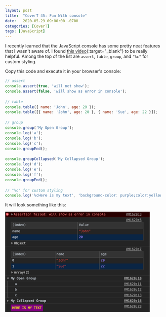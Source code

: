 ```yaml
---
layout: post
title:  "CoverT 45: Fun With console"
date:   2020-05-29 09:00:00 -0700
categories: [CoverT]
tags: [JavaScript]
---
```


I recently learned that the JavaScript console has some pretty neat features that I wasn't aware of. I found [this video](https://www.youtube.com/watch?v=L8CDt1J3DAw){:target="_blank"} to be really helpful. Among the top of the list are `assert`, `table`, `group`, and `"%c"` for custom styling.

Copy this code and execute it in your browser's console:

```javascript
// assert
console.assert(true, 'will not show');
console.assert(false, 'will show as error in console');

// table
console.table({ name: 'John', age: 20 });
console.table([{ name: 'John', age: 20 }, { name: 'Sue', age: 22 }]);

// group
console.group('My Open Group');
console.log('a');
console.log('b');
console.log('c');
console.groupEnd();

console.groupCollapsed('My Collapsed Group');
console.log('d');
console.log('e');
console.log('f');
console.groupEnd();

// "%c" for custom styling
console.log('%cHere is my text', 'background-color: purple;color:yellow;text-transform:uppercase;padding: 5px;');
```

It will look something like this:

<img height="325px" src="/assets/images/fun-with-console.png" alt="hollywood hacker terminal screen" /> 